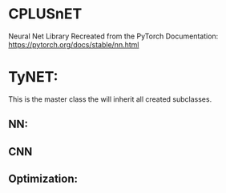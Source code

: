 # CPLUSnET

Neural Net Library Recreated from the PyTorch Documentation:
https://pytorch.org/docs/stable/nn.html

# TyNET:

This is the master class the will inherit all created subclasses.

## NN:

## CNN

## Optimization:
